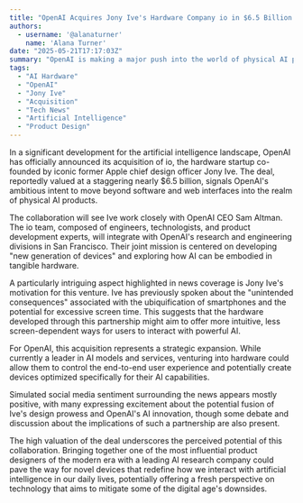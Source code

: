 ```yaml
---
title: "OpenAI Acquires Jony Ive's Hardware Company io in $6.5 Billion Deal, Signaling Bold Move into AI Devices"
authors:
  - username: '@alanaturner'
    name: 'Alana Turner'
date: "2025-05-21T17:17:03Z"
summary: "OpenAI is making a major push into the world of physical AI products, announcing the acquisition of io, the hardware company founded by former Apple design guru Jony Ive. The reported $6.5 billion deal brings together Ive's legendary design expertise with OpenAI's cutting-edge AI research, with the goal of developing a \"new generation of devices\" and hardware that could potentially offer alternatives to screen-dominant technology."
tags:
  - "AI Hardware"
  - "OpenAI"
  - "Jony Ive"
  - "Acquisition"
  - "Tech News"
  - "Artificial Intelligence"
  - "Product Design"
---
```


In a significant development for the artificial intelligence landscape, OpenAI has officially announced its acquisition of io, the hardware startup co-founded by iconic former Apple chief design officer Jony Ive. The deal, reportedly valued at a staggering nearly $6.5 billion, signals OpenAI's ambitious intent to move beyond software and web interfaces into the realm of physical AI products.

The collaboration will see Ive work closely with OpenAI CEO Sam Altman. The io team, composed of engineers, technologists, and product development experts, will integrate with OpenAI's research and engineering divisions in San Francisco. Their joint mission is centered on developing "new generation of devices" and exploring how AI can be embodied in tangible hardware.

A particularly intriguing aspect highlighted in news coverage is Jony Ive's motivation for this venture. Ive has previously spoken about the "unintended consequences" associated with the ubiquification of smartphones and the potential for excessive screen time. This suggests that the hardware developed through this partnership might aim to offer more intuitive, less screen-dependent ways for users to interact with powerful AI.

For OpenAI, this acquisition represents a strategic expansion. While currently a leader in AI models and services, venturing into hardware could allow them to control the end-to-end user experience and potentially create devices optimized specifically for their AI capabilities.

Simulated social media sentiment surrounding the news appears mostly positive, with many expressing excitement about the potential fusion of Ive's design prowess and OpenAI's AI innovation, though some debate and discussion about the implications of such a partnership are also present.

The high valuation of the deal underscores the perceived potential of this collaboration. Bringing together one of the most influential product designers of the modern era with a leading AI research company could pave the way for novel devices that redefine how we interact with artificial intelligence in our daily lives, potentially offering a fresh perspective on technology that aims to mitigate some of the digital age's downsides.
